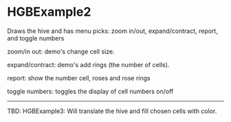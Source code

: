 # HGBExample2
Draws the hive and has menu picks: zoom in/out, expand/contract,
report, and toggle numbers

zoom/in out:  demo's change cell size.

expand/contract:  demo's add rings  (the number of cells).

report: show the number cell, roses and rose rings

toggle numbers: toggles the display of cell numbers on/off

-------------------------------------------------------------------------

TBD: HGBExample3: Will translate the hive and fill chosen cells with color.
